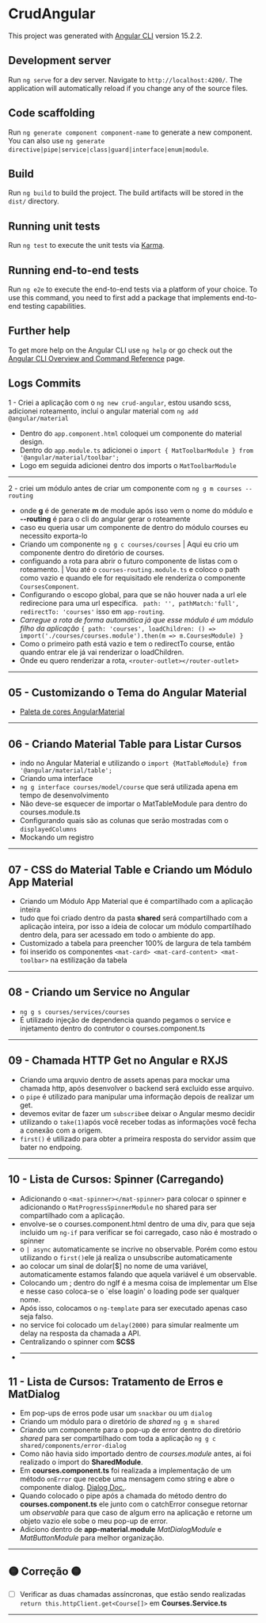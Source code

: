 # CrudAngular

This project was generated with [Angular CLI](https://github.com/angular/angular-cli) version 15.2.2.

## Development server

Run `ng serve` for a dev server. Navigate to `http://localhost:4200/`. The application will automatically reload if you change any of the source files.

## Code scaffolding

Run `ng generate component component-name` to generate a new component. You can also use `ng generate directive|pipe|service|class|guard|interface|enum|module`.

## Build

Run `ng build` to build the project. The build artifacts will be stored in the `dist/` directory.

## Running unit tests

Run `ng test` to execute the unit tests via [Karma](https://karma-runner.github.io).

## Running end-to-end tests

Run `ng e2e` to execute the end-to-end tests via a platform of your choice. To use this command, you need to first add a package that implements end-to-end testing capabilities.

## Further help

To get more help on the Angular CLI use `ng help` or go check out the [Angular CLI Overview and Command Reference](https://angular.io/cli) page.

## Logs Commits

1 - Criei a aplicação com o `ng new crud-angular`, estou usando scss, adicionei roteamento, incluí o angular material com `ng add @angular/material`

- Dentro do `app.component.html` coloquei um componente do material design.
- Dentro do `app.module.ts` adicionei o `import { MatToolbarModule } from '@angular/material/toolbar';`
- Logo em seguida adicionei dentro dos imports o `MatToolbarModule`

---

2 - criei um módulo antes de criar um componente com `ng g m courses --routing`

- onde **g** é de generate **m** de module após isso vem o nome do módulo e **--routing** é para o cli do angular gerar o roteamente
- caso eu queria usar um componente de dentro do módulo courses eu necessito exporta-lo
- Criando um componente `ng g c courses/courses` | Aqui eu crio um componente dentro do diretório de courses.
- configuando a rota para abrir o futuro componente de listas com o roteamento. | Vou até o `courses-routing.module.ts` e coloco o path como vazio e quando ele for requisitado ele renderiza o componente `CoursesComponent`.
- Configurando o escopo global, para que se não houver nada a url ele redirecione para uma url específica. ` path: '', pathMatch:'full', redirectTo: 'courses'` isso em `app-routing`.
- _Carregue a rota de forma automática já que esse módulo é um módulo filho da aplicação_ `{
  path: 'courses',
  loadChildren: () => import('./courses/courses.module').then(m => m.CoursesModule)
}`
- Como o primeiro path está vazio e tem o redirectTo course, então quando entrar ele já vai renderizar o loadChildren.
- Onde eu quero renderizar a rota, `<router-outlet></router-outlet>`

---

## 05 - Customizando o Tema do Angular Material

- [Paleta de cores AngularMaterial](https://m2.material.io/design/color/the-color-system.html#tools-for-picking-colors)

---

## 06 - Criando Material Table para Listar Cursos

- indo no Angular Material e utilizando o `import {MatTableModule} from '@angular/material/table';`
- Criando uma interface
- `ng g interface courses/model/course` que será utilizada apena em tempo de desenvolvimento
- Não deve-se esquecer de importar o MatTableModule para dentro do courses.module.ts
- Configurando quais são as colunas que serão mostradas com o `displayedColumns`
- Mockando um registro

---

## 07 - CSS do Material Table e Criando um Módulo App Material

- Criando um Módulo App Material que é compartilhado com a aplicação inteira
- tudo que foi criado dentro da pasta **shared** será compartilhado com a aplicação inteira, por isso a ideia de colocar um módulo compartilhado dentro dela, para ser acessado em todo o ambiente do app.
- Customizado a tabela para preencher 100% de largura de tela também
- foi inserido os componentes `<mat-card> <mat-card-content> <mat-toolbar>` na estilização da tabela

---

## 08 - Criando um Service no Angular

- `ng g s courses/services/courses`
- É utilizado injeção de dependencia quando pegamos o service e injetamento dentro do contrutor o courses.component.ts

---

## 09 - Chamada HTTP Get no Angular e RXJS

- Criando uma arquvio dentro de assets apenas para mockar uma chamada http, após desenvolver o backend será excluido esse arquivo.
- o `pipe` é utilizado para manipular uma informação depois de realizar um get.
- devemos evitar de fazer um `subscribe`e deixar o Angular mesmo decidir
- utilizando o `take(1)`após você receber todas as informações você fecha a conexão com a origem.
- `first()` é utilizado para obter a primeira resposta do servidor assim que bater no endpoing.

---

## 10 - Lista de Cursos: Spinner (Carregando)

- Adicionando o `<mat-spinner></mat-spinner>` para colocar o spinner e adicionando o `MatProgressSpinnerModule` no shared para ser compartilhado com a aplicação.
- envolve-se o courses.component.html dentro de uma div, para que seja incluido um `ng-if` para verificar se foi carregado, caso não é mostrado o spinner
- o `| async` automaticamente se incrive no observable. Porém como estou utilizando o `first()`ele já realiza o unsubscribe automaticamente
- ao colocar um sinal de dolar[$] no nome de uma variável, automaticamente estamos falando que aquela variável é um observable.
- Colocando um ; dentro do ngIf é a mesma coisa de implementar um Else e nesse caso coloca-se o `else loagin' o loading pode ser qualquer nome.
- Após isso, colocamos o `ng-template` para ser executado apenas caso seja falso.
- no service foi colocado um `delay(2000)` para simular realmente um delay na resposta da chamada a API.
- Centralizando o spinner com **SCSS**
- ***

## 11 - Lista de Cursos: Tratamento de Erros e MatDialog

- Em pop-ups de erros pode usar um `snackbar` ou um `dialog`
- Criando um módulo para o diretório de _shared_ `ng g m shared`
- Criando um componente para o pop-up de error dentro do diretório _shared_ para ser compartilhado com toda a aplicação `ng g c shared/components/error-dialog`
- Como não havia sido importado dentro de _courses.module_ antes, ai foi realizado o import do **SharedModule**.
- Em **courses.component.ts** foi realizada a implementação de um método `onError` que recebe uma mensagem como string e abre o componente dialog. [Dialog Doc.](https://material.angular.io/components/dialog/overview).
- Quando colocado o pipe após a chamada do método dentro do **courses.component.ts** ele junto com o catchError consegue retornar um _observable_ para que caso de algum erro na aplicação e retorne um objeto vazio ele sobe o meu pop-up de error.
- Adiciono dentro de **app-material.module** _MatDialogModule_ e _MatButtonModule_ para melhor organização.

---

## 🟡 Correção 🟡

- [ ] Verificar as duas chamadas assíncronas, que estão sendo realizadas `return this.httpClient.get<Course[]>` em **Courses.Service.ts**

---
